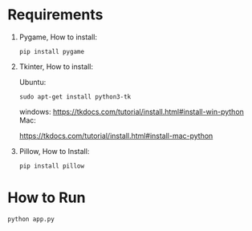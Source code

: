 # Requirements

1. Pygame, How to install:

	```
	pip install pygame
	````
2. Tkinter, How to install:

	Ubuntu:
	```
	sudo apt-get install python3-tk
	```
	windows:
	https://tkdocs.com/tutorial/install.html#install-win-python
	Mac:
	
	https://tkdocs.com/tutorial/install.html#install-mac-python
3. Pillow, How to Install:
	```
	pip install pillow
	```

# How to Run
```
python app.py
```
